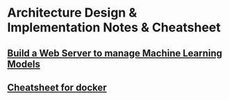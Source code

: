 # Architecture Design & Implementation Notes & Cheatsheet

## [Build a Web Server to manage Machine Learning Models](./blob/master/WebAppForManageModels.md)
## [Cheatsheet for docker](./blob/master/docker-cheatsheet.md)
